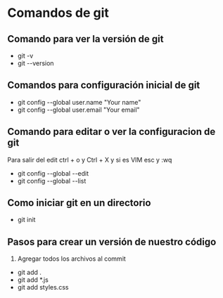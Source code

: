 # Comandos de git

## Comando para ver la versión de git

- git -v
- git --version

## Comandos para configuración inicial de git

- git config --global user.name "Your name"
- git config --global user.email "Your email"

## Comando para editar o ver la configuracion de git

Para salir del edit ctrl + o y Ctrl + X
y si es VIM esc y :wq

- git config --global --edit
- git config --global --list

## Como iniciar git en un directorio

- git init

## Pasos para crear un versión de nuestro código

1. Agregar todos los archivos al commit

- git add .
- git add \*.js
- git add styles.css
